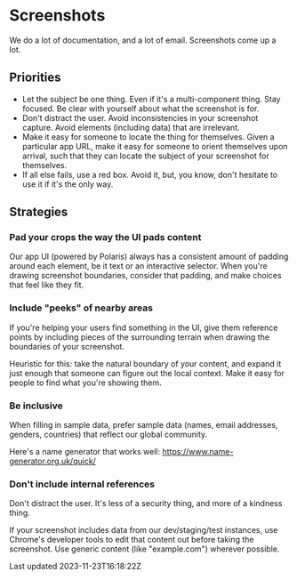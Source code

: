 # Screenshots

We do a lot of documentation, and a lot of email. Screenshots come up a lot.

## Priorities

- Let the subject be one thing. Even if it's a multi-component thing. Stay focused. Be clear with yourself about what the screenshot is for.
- Don't distract the user. Avoid inconsistencies in your screenshot capture. Avoid elements (including data) that are irrelevant.
- Make it easy for someone to locate the thing for themselves. Given a particular app URL, make it easy for someone to orient themselves upon arrival, such that they can locate the subject of your screenshot for themselves.
- If all else fails, use a red box. Avoid it, but, you know, don't hesitate to use it if it's the only way.

## Strategies

### Pad your crops the way the UI pads content

Our app UI (powered by Polaris) always has a consistent amount of padding around each element, be it text or an interactive selector. When you're drawing screenshot boundaries, consider that padding, and make choices that feel like they fit.

### Include "peeks" of nearby areas

If you're helping your users find something in the UI, give them reference points by including pieces of the surrounding terrain when drawing the boundaries of your screenshot.

Heuristic for this: take the natural boundary of your content, and expand it just enough that someone can figure out the local context. Make it easy for people to find what you're showing them.

### Be inclusive

When filling in sample data, prefer sample data (names, email addresses, genders, countries) that reflect our global community.

Here's a name generator that works well: https://www.name-generator.org.uk/quick/

### Don't include internal references

Don't distract the user. It's less of a security thing, and more of a kindness thing.

If your screenshot includes data from our dev/staging/test instances, use Chrome's developer tools to edit that content out before taking the screenshot. Use generic content (like "example.com") wherever possible.

Last updated 2023-11-23T16:18:22Z